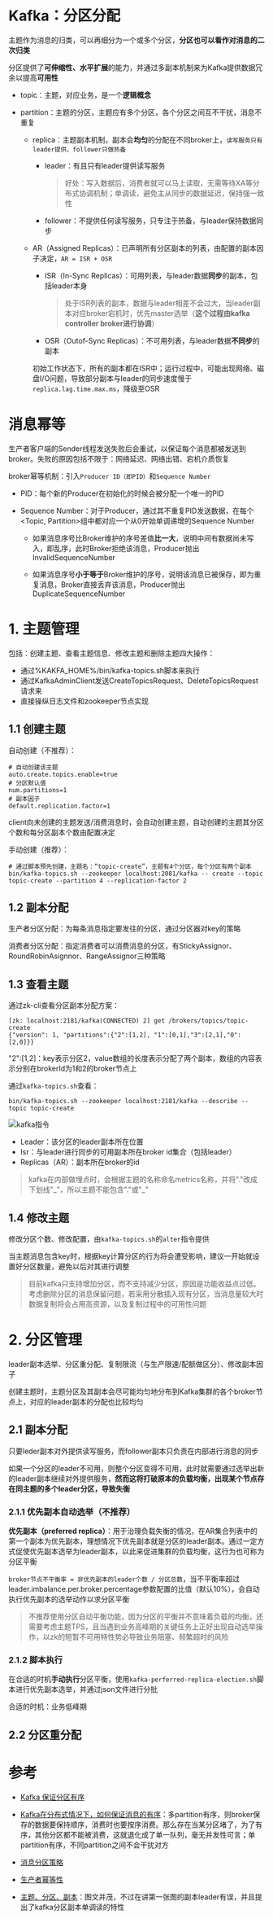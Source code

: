 # Kafka：分区分配

主题作为消息的归类，可以再细分为一个或多个分区，**分区也可以看作对消息的二次归类**

分区提供了**可伸缩性、水平扩展**的能力，并通过多副本机制来为Kafka提供数据冗余以提高**可用性**

- topic：主题，对应业务，是一个**逻辑概念**

- partition：主题的分区，主题应有多个分区，各个分区之间互不干扰，消息不重复

    - replica：主题副本机制，副本会**均匀**的分配在不同broker上，`读写服务只有leader提供，follower只做热备`

        - leader：有且只有leader提供读写服务

            > 好处：写入数据后，消费者就可以马上读取，无需等待XA等分布式协调机制；单调读，避免主从同步的数据延迟，保持强一致性

        - follower：不提供任何读写服务，只专注于热备，与leader保持数据同步

    - AR（Assigned Replicas）：已声明所有分区副本的列表，由配置的副本因子决定，`AR = ISR + OSR`

        - ISR（In-Sync Replicas）：可用列表，与leader数据**同步**的副本，包括leader本身

            > 处于ISR列表的副本，数据与leader相差不会过大，当leader副本对应broker宕机时，优先master选举（**这个过程由kafka controller broker进行协调**）

        - OSR（Outof-Sync Replicas）：不可用列表，与leader数据**不同步**的副本

        初始工作状态下，所有的副本都在ISR中；运行过程中，可能出现网络、磁盘I/O问题，导致部分副本与leader的同步速度慢于`replica.lag.time.max.ms`，降级至OSR

# **消息幂等**

生产者客户端的Sender线程发送失败后会重试，以保证每个消息都被发送到broker。失败的原因包括不限于：网络延迟、网络出错、宕机介质恢复

broker幂等机制：引入`Producer ID（即PID）`和`Sequence Number`

- PID：每个新的Producer在初始化的时候会被分配一个唯一的PID

- Sequence Number：对于Producer，通过其不重复PID发送数据，在每个\<Topic, Partition\>组中都对应一个从0开始单调递增的Sequence Number

    - 如果消息序号比Broker维护的序号差值**比一大**，说明中间有数据尚未写入，即乱序，此时Broker拒绝该消息，Producer抛出InvalidSequenceNumber

    - 如果消息序号**小于等于**Broker维护的序号，说明该消息已被保存，即为重复消息，Broker直接丢弃该消息，Producer抛出DuplicateSequenceNumber

# **1. 主题管理**

包括：创建主题、查看主题信息、修改主题和删除主题四大操作：
- 通过%KAKFA_HOME%/bin/kafka-topics.sh脚本来执行
- 通过KafkaAdminClient发送CreateTopicsRequest、DeleteTopicsRequest请求来
- 直接操纵日志文件和zookeeper节点实现

## **1.1 创建主题**

自动创建（不推荐）：

```shell
# 自动创建该主题
auto.create.topics.enable=true
# 分区默认值
num.partitions=1
# 副本因子
default.replication.factor=1
```

client向未创建的主题发送/消费消息时，会自动创建主题，自动创建的主题其分区个数和每分区副本个数由配置决定

手动创建（推荐）：

```shell
# 通过脚本预先创建，主题名：“topic-create”，主题有4个分区，每个分区有两个副本
bin/kafka-topics.sh --zookeeper localhost:2081/kafka -- create --topic topic-create --partition 4 --replication-factor 2
```

## **1.2 副本分配**

生产者分区分配：为每条消息指定要发往的分区，通过分区器对key的策略

消费者分区分配：指定消费者可以消费消息的分区，有StickyAssignor、RoundRobinAsignnor、RangeAssignor三种策略

## **1.3 查看主题**

通过zk-cli查看分区副本分配方案：

```shell
[zk: localhost:2181/kafka(CONNECTED) 2] get /brokers/topics/topic-create
{"version": 1, "partitions":{"2":[1,2], "1":[0,1],"3":[2,1],"0":[2,0]}}
```

"2":\[1,2\]：key表示分区2，value数组的长度表示分配了两个副本，数组的内容表示分别在brokerId为1和2的broker节点上

通过`kafka-topics.sh`查看：

```shell
bin/kafka-topics.sh --zookeeper localhost:2181/kafka --describe --topic topic-create
```

![kafka指令](https://asea-cch.life/upload/2021/12/kafka%E6%8C%87%E4%BB%A4-640553c4547c4cda9d4c3cd9cddd9e03.png)

- Leader：该分区的leader副本所在位置
- Isr：与leader进行同步的可用副本所在broker id集合（包括leader）
- Replicas（AR）：副本所在broker的id


> kafka在内部做埋点时，会根据主题的名称命名metrics名称，并将\".\"改成下划线\"\_\"，所以主题不能包含\".\"或\"\_\"

## **1.4 修改主题**

修改分区个数、修改配置，由`kafka-topics.sh`的`alter`指令提供

当主题消息包含key时，根据key计算分区的行为将会遭受影响，建议一开始就设置好分区数量，避免以后对其进行调整

> 目前kafka只支持增加分区，而不支持减少分区，原因是功能收益点过低。考虑删除分区的消息保留问题，若采用分散插入现有分区，当消息量较大时数据复制将会占用高资源，以及复制过程中的可用性问题

# **2. 分区管理**

leader副本选举、分区重分配、复制限流（与生产限速/配额做区分）、修改副本因子

创建主题时，主题分区及其副本会尽可能均匀地分布到Kafka集群的各个broker节点上，对应的leader副本的分配也比较均匀

## **2.1 副本分配**

只要leder副本对外提供读写服务，而follower副本只负责在内部进行消息的同步

如果一个分区的leader不可用，则整个分区变得不可用，此时就需要通过选举出新的leader副本继续对外提供服务，**然而这将打破原本的负载均衡，出现某个节点存在同主题的多个leader分区，导致失衡**

<!-- 针对同一个分区而言，同一个broker节点中不可能出现它的多个副本，即kafka集群中的一个broker最多只能有一个分区的副本 -->

### **2.1.1 优先副本自动选举（不推荐）**

**优先副本（preferred replica）**：用于治理负载失衡的情况，在AR集合列表中的第一个副本为优先副本，理想情况下优先副本就是分区的leader副本。通过一定方式促使优先副本选举为leader副本，以此来促进集群的负载均衡，这行为也可称为分区平衡

`broker节点不平衡率 = 非优先副本的leader个数 / 分区总数`，当不平衡率超过leader.imbalance.per.broker.percentage参数配置的比值（默认10%），会自动执行优先副本的选举动作以求分区平衡

> 不推荐使用分区自动平衡功能，因为分区的平衡并不意味着负载的均衡，还需要考虑主题TPS，且当遇到业务高峰期的关键任务上正好出现自动选举操作，以zk的短暂不可用特性势必导致业务阻塞、频繁超时的风险

### **2.1.2 脚本执行**

在合适的时机**手动执行**分区平衡，使用`kafka-perferred-replica-election.sh`脚本进行优先副本选举，并通过json文件进行分批

合适的时机：业务低峰期

## **2.2 分区重分配**



# 参考
- [Kafka 保证分区有序](https://blog.csdn.net/q322625/article/details/112911083)
- [Kafka在分布式情况下，如何保证消息的有序](https://www.zhihu.com/question/266390197/answer/772404605)：多partition有序，则broker保存的数据要保持顺序，消费时也要按序消费。那么存在当某分区堵了，为了有序，其他分区都不能被消费，这就退化成了单一队列，毫无并发性可言；单partition有序，不同partition之间不会干扰对方

- [消息分区策略](https://www.cnblogs.com/gyshht/p/14821397.html)

- [生产者幂等性](https://www.jianshu.com/p/b1599f46229b)

- [主题、分区、副本](https://www.cnblogs.com/rexcheny/articles/11627073.html)：图文并茂，不过在讲第一张图的副本leader有误，并且提出了kafka分区副本单调读的特性